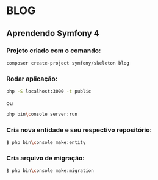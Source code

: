 # BLOG

## Aprendendo Symfony 4

### Projeto criado com o comando:
```bash
composer create-project symfony/skeleton blog
```

### Rodar aplicação:
```bash
php -S localhost:3000 -t public
```
ou 
```bash
php bin\console server:run
```

### Cria nova entidade e seu respectivo repositório:
```bash
$ php bin\console make:entity
```

### Cria arquivo de migração:
```bash
$ php bin\console make:migration
```

